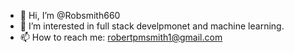 - 👋 Hi, I’m @Robsmith660
- 👀 I’m interested in full stack develpmonet and machine learning.
- 📫 How to reach me: robertpmsmith1@gmail.com
